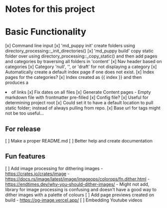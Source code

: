 # Notes for this project

# Basic Functionality
[x] Command line input
    [x] 'md_puppy init' create folders using directory_processing::_init_directories()
    [x] 'md_puppy build' copy static folder over using
        directory_processing::_copy_static() and then add pages and categories by
        traversing all folders in 'content'
[x] Nav header based on categories
    [x] Category 'null', '', or 'draft' for not displaying a category
    [x] Automatically create a default index page if one does not exist.
[x] Index pages for the categories?
    [x] Index created as {{ index <category> }} and then produces a <li> of links
[x] Fix dates on all files
[x] Generate Content pages
    - Empty markdown file with frontmatter pre-filled
[x] Config file?
    [x] Useful for determining project root
    [x] Could set it to have a default location to pull static folder; instead
        of always pulling from repo.
    [x] Base url for <base> tags might not be too useful...
    
## For release
[ ] Make a proper README.md
[ ] Better help and create documentation

## Fun features
[ ] Add image processing for dithering images
    - https://crates.io/crates/image
    - https://docs.rs/image/latest/image/imageops/colorops/fn.dither.html
    - https://endtimes.dev/why-you-should-dither-images/
    - Might not add, library for image processing is confusing and doesn't have
      a good way to dither images with a palette of colours
[ ] Add page previews created on build
    - https://og-image.vercel.app/
[ ] Embedding Youtube videos
